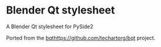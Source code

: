 # Blender Qt stylesheet
A Blender Qt stylesheet for PySide2

Ported from the [bqt](https://github.com/techartorg/bqt)https://github.com/techartorg/bqt project.

